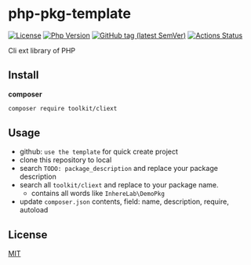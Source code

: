 # php-pkg-template

[![License](https://img.shields.io/github/license/toolkit/cliext.svg?style=flat-square)](LICENSE)
[![Php Version](https://img.shields.io/packagist/php-v/toolkit/cliext?maxAge=2592000)](https://packagist.org/packages/toolkit/cliext)
[![GitHub tag (latest SemVer)](https://img.shields.io/github/tag/toolkit/cliext)](https://github.com/toolkit/cliext)
[![Actions Status](https://github.com/toolkit/cliext/workflows/Unit-Tests/badge.svg)](https://github.com/toolkit/cliext/actions)

Cli ext library of PHP

## Install

**composer**

```bash
composer require toolkit/cliext
```

## Usage

- github: `use the template` for quick create project
- clone this repository to local
- search `TODO: package_description` and replace your package description
- search all `toolkit/cliext` and replace to your package name.
  - contains all words like `InhereLab\DemoPkg`
- update `composer.json` contents, field: name, description, require, autoload

## License

[MIT](LICENSE)

